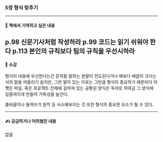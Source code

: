 ### 5장 형식 맞추기 

---

#### 📖 책에서 기억하고 싶은 내용 

p.98 신문기사처럼 작성하라
p.99 코드는 읽기 쉬워야 한다
p.113 본인의 규칙보다 팀의 규칙을 우선시하라
---
#### 📖 소감 

형식이 내용에 우선한다는건 흔히들 말하는 본말이 전도된다거나 배보다 배꼽이 크다는 식의 말을 떠올리기 쉽지만,
그런 말이 있는 이유는 그만큼 형식이 중요하기 때문이다
어쨋든 파일, 혹은 프로젝트 전체에 걸쳐져 있는 공통된 양식은 독자로 하여금 그 양식에 길들여지게 만들어 가독성을 높인다.

줄바꿈이나 들여쓰기 원칙 등 사소해보이는 것 또한 형식의 중요한 요소가 될 수 있다.

---

#### ✍ 궁금하거나 어려웠던 내용

없음

